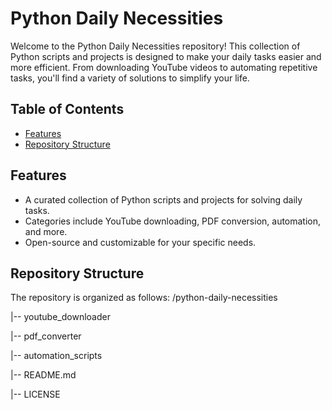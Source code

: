 # Python Daily Necessities

Welcome to the Python Daily Necessities repository! This collection of Python scripts and projects is designed to make your daily tasks easier and more efficient.
From downloading YouTube videos to automating repetitive tasks, you'll find a variety of solutions to simplify your life.

## Table of Contents

- [Features](#features)
- [Repository Structure](#repository-structure)

## Features

- A curated collection of Python scripts and projects for solving daily tasks.
- Categories include YouTube downloading, PDF conversion, automation, and more.
- Open-source and customizable for your specific needs.

## Repository Structure

The repository is organized as follows:
/python-daily-necessities

|-- youtube_downloader

|-- pdf_converter

|-- automation_scripts

|-- README.md

|-- LICENSE


